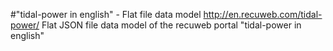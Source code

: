 #"tidal-power in english" - Flat file data model
http://en.recuweb.com/tidal-power/
Flat JSON file data model of the recuweb portal "tidal-power in english"
